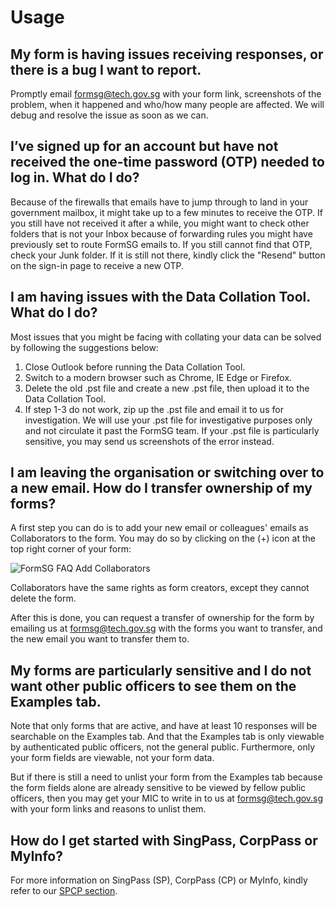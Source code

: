 # Usage

## My form is having issues receiving responses, or there is a bug I want to report.

Promptly email formsg@tech.gov.sg with your form link, screenshots of the problem, when it happened and who/how many people are affected. We will debug and resolve the issue as soon as we can.

## I’ve signed up for an account but have not received the one-time password (OTP) needed to log in. What do I do?

Because of the firewalls that emails have to jump through to land in your government mailbox, it might take up to a few minutes to receive the OTP. If you still have not received it after a while, you might want to check other folders that is not your Inbox because of forwarding rules you might have previously set to route FormSG emails to. If you still cannot find that OTP, check your Junk folder. If it is still not there, kindly click the "Resend" button on the sign-in page to receive a new OTP. 

## I am having issues with the Data Collation Tool. What do I do?

Most issues that you might be facing with collating your data can be solved by following the suggestions below:

1. Close Outlook before running the Data Collation Tool.
2. Switch to a modern browser such as Chrome, IE Edge or Firefox.
3. Delete the old .pst file and create a new .pst file, then upload it to the Data Collation Tool.
4. If step 1-3 do not work, zip up the .pst file and email it to us for investigation. We will use your .pst file for investigative purposes only and not circulate it past the FormSG team. If your .pst file is particularly sensitive, you may send us screenshots of the error instead.

## I am leaving the organisation or switching over to a new email. How do I transfer ownership of my forms?

A first step you can do is to add your new email or colleagues' emails as Collaborators to the form. You may do so by clicking on the (+) icon at the top right corner of your form:

![FormSG FAQ Add Collaborators](https://s3-ap-southeast-1.amazonaws.com/misc.form.gov.sg/faq-add-collab.png "FormSG FAQ Add Collaborators")

Collaborators have the same rights as form creators, except they cannot delete the form. 

After this is done, you can request a transfer of ownership for the form by emailing us at formsg@tech.gov.sg with the forms you want to transfer, and the new email you want to transfer them to.

## My forms are particularly sensitive and I do not want other public officers to see them on the Examples tab.

Note that only forms that are active, and have at least 10 responses will be searchable on the Examples tab. And that the Examples tab is only viewable by authenticated public officers, not the general public. Furthermore, only your form fields are viewable, not your form data. 

But if there is still a need to unlist your form from the Examples tab because the form fields alone are already sensitive to be viewed by fellow public officers, then you may get your MIC to write in to us at formsg@tech.gov.sg with your form links and reasons to unlist them.

## How do I get started with SingPass, CorpPass or MyInfo?

For more information on SingPass (SP), CorpPass (CP) or MyInfo, kindly refer to our [SPCP section](/SPCP.html).
